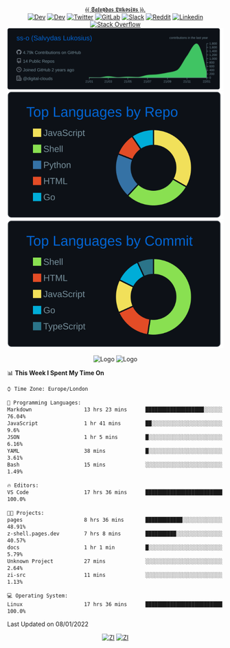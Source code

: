 <div align="center">
  
[⦑⦑ 𝕾𝖆𝖑𝖛𝖞𝖉𝖆𝖘 𝕷𝖚𝖐𝖔𝖘𝖎𝖚𝖘 ⦒⦒](https://osint.digitalclouds.pro)[.](https://git.io/JJwwg)  
[![Dev](https://img.shields.io/badge/-G.DEV-222222?style=flat-square&logo=g.dev&logoColor=white&link=https://g.dev/sall)](https://g.dev/sall)
[![Dev](https://img.shields.io/badge/-DEV-222222?style=flat-square&logo=dev.to&logoColor=white&link=https://dev.to/sso/)](https://dev.to/sso/)
[![Twitter](https://img.shields.io/badge/-Twitter-222222?style=flat-square&logo=twitter&logoColor=white&link=https://twitter.com/salldc/)](https://twitter.com/salldc/)
[![GitLab](https://img.shields.io/badge/-GitLab-222222?style=flat-square&logo=GitLab&logoColor=white&link=https://gitlab.com/ss-o/)](https://gitlab.com/ss-o/)
[![Slack](https://img.shields.io/badge/-Slack-222222?style=flat-square&logo=Slack&logoColor=white&link=https://digital-teams.slack.com/)](https://digital-teams.slack.com/)
[![Reddit](https://img.shields.io/badge/-Reddit-222222?style=flat-square&logo=Reddit&logoColor=white&link=https://https://www.reddit.com/user/ss-o/)](https://www.reddit.com/user/ss-o/)
[![Linkedin](https://img.shields.io/badge/-LinkedIn-222222?style=flat-square&logo=Linkedin&logoColor=white&link=https://www.linkedin.com/in/digital-clouds/)](https://www.linkedin.com/in/digital-clouds/)
[![Stack Overflow](https://img.shields.io/badge/-Stack%20Overflow-222222?style=flat-square&logo=stack-overflow&logoColor=white&link=https://stackoverflow.com/users/13893752/salvydas-lukosius)](https://stackoverflow.com/users/13893752/salvydas-lukosius)
[![Proofile Details](https://raw.githubusercontent.com/ss-o/ss-o/main/profile-summary-card-output/github_dark/0-profile-details.svg)](https://github.com/vn7n24fzkq/github-profile-summary-cards)
[![Repo PerLanguage](https://raw.githubusercontent.com/ss-o/ss-o/main/profile-summary-card-output/github_dark/1-repos-per-language.svg)](https://github.com/vn7n24fzkq/github-profile-summary-cards) 
[![Commit per Language](https://raw.githubusercontent.com/ss-o/ss-o/main/profile-summary-card-output/github_dark/2-most-commit-language.svg)](https://github.com/vn7n24fzkq/github-profile-summary-cards)

</div>  
<div align="center">
<img src="https://github-readme-streak-stats.herokuapp.com/?user=ss-o&theme=blue-green" alt="Logo" width="400" height="200"></img>
<img src="https://github-readme-stats.vercel.app/api?username=ss-o&theme=blue-green" alt="Logo" width="400" height="200"></img>
</div>

<!--START_SECTION:waka-->
📊 **This Week I Spent My Time On** 

```text
⌚︎ Time Zone: Europe/London

💬 Programming Languages: 
Markdown                 13 hrs 23 mins      ███████████████████░░░░░░   76.04% 
JavaScript               1 hr 41 mins        ██░░░░░░░░░░░░░░░░░░░░░░░   9.6% 
JSON                     1 hr 5 mins         █░░░░░░░░░░░░░░░░░░░░░░░░   6.16% 
YAML                     38 mins             █░░░░░░░░░░░░░░░░░░░░░░░░   3.61% 
Bash                     15 mins             ░░░░░░░░░░░░░░░░░░░░░░░░░   1.49%

🔥 Editors: 
VS Code                  17 hrs 36 mins      █████████████████████████   100.0%

🐱‍💻 Projects: 
pages                    8 hrs 36 mins       ████████████░░░░░░░░░░░░░   48.91% 
z-shell.pages.dev        7 hrs 8 mins        ██████████░░░░░░░░░░░░░░░   40.57% 
docs                     1 hr 1 min          █░░░░░░░░░░░░░░░░░░░░░░░░   5.79% 
Unknown Project          27 mins             ░░░░░░░░░░░░░░░░░░░░░░░░░   2.64% 
zi-src                   11 mins             ░░░░░░░░░░░░░░░░░░░░░░░░░   1.13%

💻 Operating System: 
Linux                    17 hrs 36 mins      █████████████████████████   100.0%

```


 Last Updated on 08/01/2022
<!--END_SECTION:waka-->

<div align=center>

  [![ZI](https://github-readme-stats.vercel.app/api/pin/?username=z-shell&repo=z-a-meta-plugins&card_width=150&theme=blue-green&layout=compact)](
https://github.com/z-shell/z-a-meta-plugins)
  [![ZI](https://github-readme-stats.vercel.app/api/pin/?username=z-shell&repo=zi&card_width=150&theme=blue-green&layout=compact)](
https://github.com/z-shell/zi)


</div>
